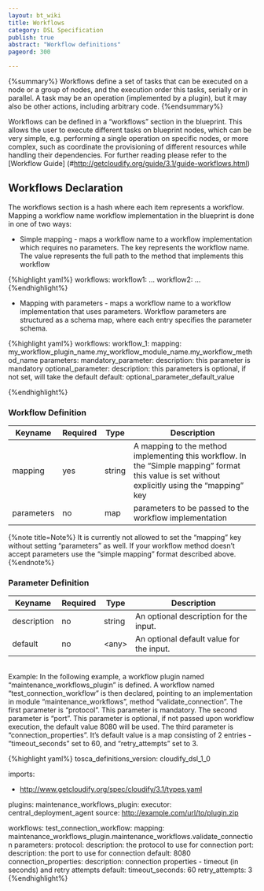 ```yaml
---
layout: bt_wiki
title: Workflows
category: DSL Specification
publish: true
abstract: "Workflow definitions"
pageord: 300

---
```

{%summary%}
Workflows define a set of tasks that can be executed on a node or a group of nodes, and the execution order this tasks, serially or in parallel. A task may be an operation (implemented by a plugin), but it may also be other actions, including arbitrary code.
{%endsummary%}

Workflows can be defined in a “workflows” section in the blueprint. This allows the user to execute different tasks on blueprint nodes, which can be very simple, e.g. performing a single operation on specific nodes, or more complex, such as coordinate the provisioning of different resources while handling their dependencies. For further reading please refer to the [Workflow Guide] (#http://getcloudify.org/guide/3.1/guide-workflows.html)

## Workflows Declaration
The workflows section is a hash where each item represents a workflow. Mapping a workflow name workflow implementation in the blueprint is done in one of two ways:
* Simple mapping - maps a workflow name to a workflow implementation which requires no parameters.
The key represents the workflow name.
The value represents the full path to the method that implements this workflow

{%highlight yaml%}
workflows:
  workflow1: ...
  workflow2: ...
{%endhighlight%}

* Mapping with parameters - maps a workflow name to a workflow implementation that uses parameters. Workflow parameters are structured as a schema map, where each entry specifies the parameter schema.

{%highlight yaml%}
workflows:
  workflow_1:
    mapping: my_workflow_plugin_name.my_workflow_module_name.my_workflow_method_name
    parameters:
      mandatory_parameter:
        description: this parameter is mandatory
      optional_parameter:
        description: this parameters is optional, if not set, will take the default
        default: optional_parameter_default_value

{%endhighlight%}

### Workflow Definition

Keyname     | Required | Type        | Description
----------- | -------- | ----        | -----------
mapping     | yes      | string      | A mapping to the method implementing this workflow. In the “Simple mapping” format this value is set without explicitly using the “mapping” key
parameters  | no       | map         | parameters to be passed to the workflow implementation

{%note title=Note%}
It is currently not allowed to set the “mapping” key without setting “parameters” as well. If your workflow method doesn’t accept parameters use the “simple mapping” format described above.
{%endnote%}

### Parameter Definition

Keyname     | Required | Type        | Description
----------- | -------- | ----        | -----------
description | no       | string      | An optional description for the input.
default     | no       | \<any\>     | An optional default value for the input.


<br>
Example:
In the following example, a workflow plugin named “maintenance_workflows_plugin” is defined. A workflow named “test_connection_workflow” is then declared, pointing to an implementation in module “maintenance_workflows”, method “validate_connection”. 
The first parameter is “protocol”. This parameter is mandatory.
The second parameter is “port”. This parameter is optional, if not passed upon workflow execution, the default value 8080 will be used.
The third parameter is “connection_properties”. It’s default value is a map consisting of 2 entries - “timeout_seconds” set to 60, and “retry_attempts” set to 3.

{%highlight yaml%}
tosca_definitions_version: cloudify_dsl_1_0

imports:
  - http://www.getcloudify.org/spec/cloudify/3.1/types.yaml


plugins:
  maintenance_workflows_plugin:
    executor: central_deployment_agent
    source: http://example.com/url/to/plugin.zip

workflows:
  test_connection_workflow:
    mapping: maintenance_workflows_plugin.maintenance_workflows.validate_connection
    parameters:
      protocol:
        description: the protocol to use for connection
      port:
        description: the port to use for connection
        default: 8080
      connection_properties:
        description: connection properties - timeout (in seconds) and retry attempts
        default:
          timeout_seconds: 60
          retry_attempts: 3
{%endhighlight%}
